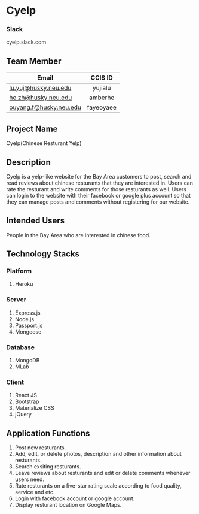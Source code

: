 # Cyelp
### Slack
cyelp.slack.com

## Team Member

| Email                    | CCIS ID       |
| -------------------------|:-------------:|
| lu.yuj@husky.neu.edu     | yujialu       |
| he.zh@husky.neu.edu      | amberhe       |
| ouyang.f@husky.neu.edu   | fayeoyaee     |

## Project Name
Cyelp(Chinese Resturant Yelp)

## Description
Cyelp is a yelp-like website for the Bay Area customers to post, search and read reviews about chinese resturants that they are interested in. Users can rate the resturant and write comments for those resturants as well. Users can login to the website with their facebook or google plus account so that they can manage posts and comments without registering for our website.

## Intended Users
People in the Bay Area who are interested in chinese food.

## Technology Stacks
### Platform
1. Heroku

### Server
1. Express.js
2. Node.js
3. Passport.js
4. Mongoose

### Database
1. MongoDB
2. MLab

### Client
1. React JS
2. Bootstrap
3. Materialize CSS
4. jQuery

## Application Functions
1. Post new resturants.
2. Add, edit, or delete photos, description and other information about resturants.
3. Search exsiting resturants.
4. Leave reviews about resturants and edit or delete comments whenever users need.
5. Rate resturants on a five-star rating scale according to food quality, service and etc.
6. Login with facebook account or google account.
7. Display resturant location on Google Maps.
